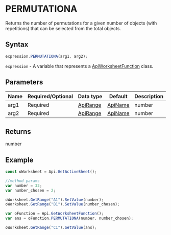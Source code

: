 # PERMUTATIONA

Returns the number of permutations for a given number of objects (with repetitions) that can be selected from the total objects.

## Syntax

```javascript
expression.PERMUTATIONA(arg1, arg2);
```

`expression` - A variable that represents a [ApiWorksheetFunction](../ApiWorksheetFunction.md) class.

## Parameters

| **Name** | **Required/Optional** | **Data type** | **Default** | **Description** |
| ------------- | ------------- | ------------- | ------------- | ------------- |
| arg1 | Required | [ApiRange](../../ApiRange/ApiRange.md) | [ApiName](../../ApiName/ApiName.md) | number |  | The total number of objects. |
| arg2 | Required | [ApiRange](../../ApiRange/ApiRange.md) | [ApiName](../../ApiName/ApiName.md) | number |  | The number of objects in each permutation. |

## Returns

number

## Example



```javascript
const oWorksheet = Api.GetActiveSheet();

//method params
var number = 32;
var number_chosen = 2;

oWorksheet.GetRange("A1").SetValue(number);
oWorksheet.GetRange("B1").SetValue(number_chosen);

var oFunction = Api.GetWorksheetFunction();
var ans = oFunction.PERMUTATIONA(number, number_chosen);

oWorksheet.GetRange("C1").SetValue(ans);

```
